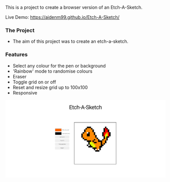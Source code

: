This is a project to create a browser version of an Etch-A-Sketch.

Live Demo: https://aidenm99.github.io/Etch-A-Sketch/

### The Project

- The aim of this project was to create an etch-a-sketch.

### Features

- Select any colour for the pen or background
- 'Rainbow' mode to randomise colours
- Eraser
- Toggle grid on or off
- Reset and resize grid up to 100x100
- Responsive

![](./Etch-A-Sketch.png)

